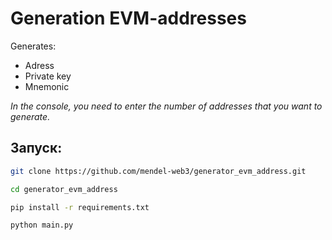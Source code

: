 # Generation EVM-addresses

Generates: 
- Adress
- Private key
- Mnemonic

*In the console, you need to enter the number of addresses that you want to generate.*

## Запуск: 

```sh
git clone https://github.com/mendel-web3/generator_evm_address.git

cd generator_evm_address

pip install -r requirements.txt

python main.py
```







  
